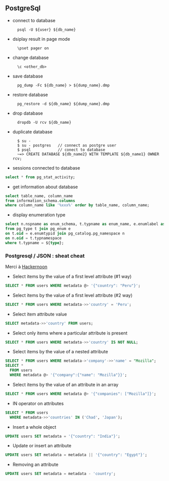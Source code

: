 ## PostgreSql

* connect to database

        psql -U ${user} ${db_name}

* dsiplay result in page mode

        \pset pager on

* change database

        \c <other_db>

* save database

        pg_dump -Fc ${db_name} > ${dump_name}.dmp

* restore database

        pg_restore -d ${db_name} ${dump_name}.dmp
        
* drop database

        dropdb -U rcv ${db_name}

* duplicate database

        $ su -
        $ su - postgres   // connect as postgre user
        $ psql            // conect to database
        ~=> CREATE DATABASE ${db_name2} WITH TEMPLATE ${db_name1} OWNER rcv;

* sessions connected to database

```sql
select * from pg_stat_activity;
```

* get information about database

```sql
select table_name, column_name
from information_schema.columns
where column_name like '%xxx%' order by table_name, column_name;
```        

* display enumeration type

```sql
select n.nspname as enum_schema, t.typname as enum_name, e.enumlabel as enum_value 
from pg_type t join pg_enum e
on t.oid = e.enumtypid join pg_catalog.pg_namespace n
on n.oid = t.typnamespace 
where t.typname = ${type};
```

### Postgresql / JSON : sheat cheat

Merci à [Hackernoon](https://hackernoon.com/how-to-query-jsonb-beginner-sheet-cheat-4da3aa5082a3)

* Select items by the value of a first level attribute (#1 way)

```sql
SELECT * FROM users WHERE metadata @> '{"country": "Peru"}';
```
 
* Select items by the value of a first level attribute (#2 way)

```sql
SELECT * FROM users WHERE metadata->>'country' = 'Peru';
```

* Select item attribute value

```sql
SELECT metadata->>'country' FROM users;
```

* Select only items where a particular attribute is present

```sql
SELECT * FROM users WHERE metadata->>'country' IS NOT NULL;
```

* Select items by the value of a nested attribute

```sql
SELECT * FROM users WHERE metadata->'company'->>'name' = "Mozilla";
SELECT * 
  FROM users 
  WHERE metadata @> '{"company":{"name": "Mozilla"}}';
```  
    
* Select items by the value of an attribute in an array

```sql
SELECT * FROM users WHERE metadata @> '{"companies": ["Mozilla"]}';
```

* IN operator on attributes

```sql
SELECT * FROM users 
  WHERE metadata->>'countries' IN ('Chad', 'Japan');
```  
  
* Insert a whole object

```sql
UPDATE users SET metadata = '{"country": "India"}';
```

* Update or insert an attribute

```sql
UPDATE users SET metadata = metadata || '{"country": "Egypt"}';
```

* Removing an attribute

```sql
UPDATE users SET metadata = metadata - 'country';
```


